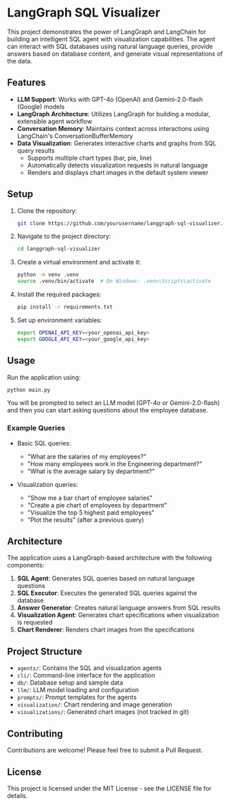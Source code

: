 # LangGraph SQL Visualizer

This project demonstrates the power of LangGraph and LangChain for building an intelligent SQL agent with visualization capabilities. The agent can interact with SQL databases using natural language queries, provide answers based on database content, and generate visual representations of the data.

## Features
- **LLM Support**: Works with GPT-4o (OpenAI) and Gemini-2.0-flash (Google) models
- **LangGraph Architecture**: Utilizes LangGraph for building a modular, extensible agent workflow
- **Conversation Memory**: Maintains context across interactions using LangChain's ConversationBufferMemory
- **Data Visualization**: Generates interactive charts and graphs from SQL query results
  - Supports multiple chart types (bar, pie, line)
  - Automatically detects visualization requests in natural language
  - Renders and displays chart images in the default system viewer

## Setup
1. Clone the repository:
   ```bash
   git clone https://github.com/yourusername/langgraph-sql-visualizer.git
   ```
2. Navigate to the project directory:
   ```bash
   cd langgraph-sql-visualizer
   ```
3. Create a virtual environment and activate it:
   ```bash
   python -m venv .venv
   source .venv/bin/activate  # On Windows: .venv\Scripts\activate
   ```
4. Install the required packages:
   ```bash
   pip install -r requirements.txt
   ```
5. Set up environment variables:
   ```bash
   export OPENAI_API_KEY=<your_openai_api_key>
   export GOOGLE_API_KEY=<your_google_api_key>
   ```

## Usage
Run the application using:
```bash
python main.py
```

You will be prompted to select an LLM model (GPT-4o or Gemini-2.0-flash) and then you can start asking questions about the employee database.

### Example Queries
- Basic SQL queries:
  - "What are the salaries of my employees?"
  - "How many employees work in the Engineering department?"
  - "What is the average salary by department?"

- Visualization queries:
  - "Show me a bar chart of employee salaries"
  - "Create a pie chart of employees by department"
  - "Visualize the top 5 highest paid employees"
  - "Plot the results" (after a previous query)

## Architecture
The application uses a LangGraph-based architecture with the following components:

1. **SQL Agent**: Generates SQL queries based on natural language questions
2. **SQL Executor**: Executes the generated SQL queries against the database
3. **Answer Generator**: Creates natural language answers from SQL results
4. **Visualization Agent**: Generates chart specifications when visualization is requested
5. **Chart Renderer**: Renders chart images from the specifications

## Project Structure
- `agents/`: Contains the SQL and visualization agents
- `cli/`: Command-line interface for the application
- `db/`: Database setup and sample data
- `llm/`: LLM model loading and configuration
- `prompts/`: Prompt templates for the agents
- `visualization/`: Chart rendering and image generation
- `visualizations/`: Generated chart images (not tracked in git)

## Contributing
Contributions are welcome! Please feel free to submit a Pull Request.

## License
This project is licensed under the MIT License - see the LICENSE file for details.
